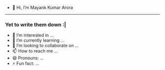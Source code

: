 - 👋 Hi, I’m Mayank Kumar Arora
----

### Yet to write them down :|
- 👀 I’m interested in ...
- 🌱 I’m currently learning ...
- 💞️ I’m looking to collaborate on ...
- 📫 How to reach me ...
- 😄 Pronouns: ...
- ⚡ Fun fact: ...

<!---
kmayankarora/kmayankarora is a ✨ special ✨ repository because its `README.md` (this file) appears on your GitHub profile.
You can click the Preview link to take a look at your changes.
--->
